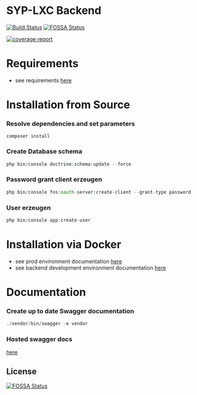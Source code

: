 SYP-LXC Backend
========================

[![Build Status](https://travis-ci.org/LexicForLXD/Backend.svg?branch=master)](https://travis-ci.org/LexicForLXD/Backend)
[![FOSSA Status](https://app.fossa.io/api/projects/git%2Bgithub.com%2FLexicForLXD%2FBackend.svg?type=shield)](https://app.fossa.io/projects/git%2Bgithub.com%2FLexicForLXD%2FBackend?ref=badge_shield)

[![coverage report](https://git.janrtr.de/syp-lxc/Backend/badges/master/coverage.svg)](https://git.janrtr.de/syp-lxc/Backend/commits/master)
# Requirements
- see requirements [here](../docs/REQUIREMENTS.md)

# Installation from Source

### Resolve dependencies and set parameters

```
composer install
```

### Create Database schema

```php
php bin/console doctrine:schema:update --force
```

### Password grant client erzeugen
```php
php bin/console fos:oauth-server:create-client --grant-type password
```

### User erzeugen
```php
php bin/console app:create-user
```

# Installation via Docker
- see prod environment documentation [here](../docs/DOCKER.md)
- see backend development environment documentation [here](../docs/DOCKER_DEV.md)

# Documentation
### Create up to date Swagger documentation
```php
./vendor/bin/swagger -e vendor
```
### Hosted swagger docs
[here](https://lexicforlxd.github.io/Backend/?url=https://raw.githubusercontent.com/LexicForLXD/Backend/gh-pages/openapi.json)


## License
[![FOSSA Status](https://app.fossa.io/api/projects/git%2Bgithub.com%2FLexicForLXD%2FBackend.svg?type=large)](https://app.fossa.io/projects/git%2Bgithub.com%2FLexicForLXD%2FBackend?ref=badge_large)
